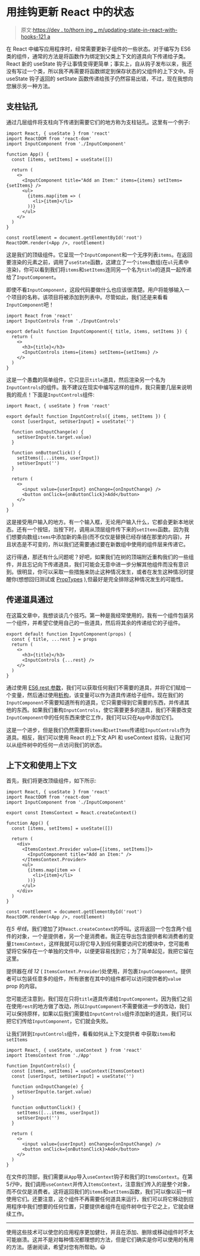 # 用挂钩更新 React 中的状态

> 原文:[https://dev . to/thorn ing _ m/updating-state-in-react-with-hooks-121 a](https://dev.to/thorning_m/updating-state-in-react-with-hooks-121a)

在 React 中编写应用程序时，经常需要更新子组件的一些状态。对于编写为 ES6 类的组件，通常的方法是将函数作为绑定到父类上下文的道具向下传递给子类。React 新的 useState 钩子让事情变得更简单；事实上，自从钩子发布以来，我还没有写过一个类，所以我不再需要将函数绑定到保存状态的父组件的上下文中。将 useState 钩子返回的 setState 函数传递给孩子仍然容易出错，不过，现在我想向您展示另一种方法。

## [](#prop-drilling)支柱钻孔

通过几层组件将支柱向下传递到需要它们的地方称为支柱钻孔。这里有一个例子:

```
import React, { useState } from 'react'
import ReactDOM from 'react-dom'
import InputComponent from './InputComponent'

function App() {
  const [items, setItems] = useState([])

  return (
    <>
      <InputComponent title="Add an Item:" items={items} setItems={setItems} />
      <ul>
        {items.map(item => (
          <li>{item}</li>
        ))}
      </ul>
    </>
  )
}

const rootElement = document.getElementById('root')
ReactDOM.render(<App />, rootElement) 
```

这是我们的顶级组件。它呈现一个`InputComponent`和一个无序列表`items`。在返回要渲染的元素之前，调用了`useState`函数，这建立了一个`items`数组(在`ul`元素中渲染)，你可以看到我们将`items`和`setItems`连同另一个名为`title`的道具一起传递给了`InputComponent`。

即使不看`InputComponent`，这段代码要做什么也应该很清楚。用户将能够输入一个项目的名称，该项目将被添加到列表中。尽管如此，我们还是来看看`InputComponent`吧！

```
import React from 'react'
import InputControls from './InputControls'

export default function InputComponent({ title, items, setItems }) {
  return (
    <>
      <h3>{title}</h3>
      <InputControls items={items} setItems={setItems} />
    </>
  )
} 
```

这是一个愚蠢的简单组件，它只显示`title`道具，然后渲染另一个名为`InputControls`的组件。我不建议在现实中编写这样的组件，我只需要几层来说明我的观点！下面是`InputControls`组件:

```
import React, { useState } from 'react'

export default function InputControls({ items, setItems }) {
  const [userInput, setUserInput] = useState('')

  function onInputChange(e) {
    setUserInput(e.target.value)
  }

  function onButtonClick() {
    setItems([...items, userInput])
    setUserInput('')
  }

  return (
    <>
      <input value={userInput} onChange={onInputChange} />
      <button onClick={onButtonClick}>Add</button>
    </>
  )
} 
```

这是接受用户输入的地方。有一个输入框，无论用户输入什么，它都会更新本地状态。还有一个按钮，当按下时，调用从顶层组件传下来的`setItems`函数。因为我们想要向数组`items`中添加新的条目(而不仅仅是替换已经存储在那里的内容)，并且状态是不可变的，所以我们还需要通过要在新数组中使用的组件层来传递它。

这行得通，那还有什么问题呢？好吧，如果我们在树的顶端附近重构我们的一些组件，并且忘记向下传递道具，我们可能会无意中进一步分解其他组件而没有意识到。很明显，你可以采取一些措施来防止这种情况发生，或者在发生这种情况时提醒你(想想回归测试或 [PropTypes](https://reactjs.org/docs/typechecking-with-proptypes.html) ),但最好是完全排除这种情况发生的可能性。

## [](#passing-props-through)传递道具通过

在这篇文章中，我想谈谈几个技巧。第一种是我经常使用的，我有一个组件包装另一个组件，并希望它使用自己的一些道具，然后将其余的传递给它的子组件。

```
export default function InputComponent(props) {
  const { title, ...rest } = props
  return (
    <>
      <h3>{title}</h3>
      <InputControls {...rest} />
    </>
  )
} 
```

通过使用 [ES6 rest 参数](https://developer.mozilla.org/en-US/docs/Web/JavaScript/Reference/Functions/rest_parameters)，我们可以获取任何我们不需要的道具，并将它们赋给一个变量，然后通过使用[析构](https://developer.mozilla.org/en-US/docs/Web/JavaScript/Reference/Operators/Destructuring_assignment)，该变量可以作为道具传递给子组件。现在我们的`InputComponent`不需要知道所有的道具，它只需要得到它需要的东西，并传递其他的东西。如果我们重构`InputControls`，使它需要更多的道具，我们不需要改变`InputComponent`中的任何东西来使它工作，我们可以只在`App`中添加它们。

这是一个进步，但是我们仍然需要将`items`和`setItems`传递给`InputControls`作为道具。相反，我们可以使用 React 的上下文 API 和 useContext 挂钩，让我们可以从组件树中的任何一点访问我们的状态。

## [](#context-and-usecontext)上下文和使用上下文

首先，我们将更改顶级组件，如下所示:

```
import React, { useState } from 'react'
import ReactDOM from 'react-dom'
import InputComponent from './InputComponent'

export const ItemsContext = React.createContext()

function App() {
  const [items, setItems] = useState([])

  return (
    <div>
      <ItemsContext.Provider value={[items, setItems]}>
        <InputComponent title="Add an Item:" />
      </ItemsContext.Provider>
      <ul>
        {items.map(item => (
          <li>{item}</li>
        ))}
      </ul>
    </div>
  )
}

const rootElement = document.getElementById('root')
ReactDOM.render(<App />, rootElement) 
```

在*5 号线*，我们增加了对`React.createContext`的呼叫。这将返回一个包含两个组件的对象，一个是提供者，另一个是消费者。我正在导出包含提供者和消费者的变量`ItemsContext`，这样我就可以将它导入到任何需要访问它的模块中，您可能希望将它保存在一个单独的文件中，以便更容易找到它；为了简单起见，我把它留在这里。

提供器在*线 12* ( `ItemsContext.Provider`)处使用，并包裹`InputComponent`。提供者可以包装任意多的组件，所有嵌套在其中的组件都可以访问提供者的`value` prop 的内容。

您可能还注意到，我们现在只将`title`道具传递给`InputComponent`。因为我们之前在使用`rest`的地方做了改动，所以`InputComponent`不需要做进一步的改动，我们可以保持原样，如果以后我们需要给`InputControls`组件添加新的道具，我们可以把它们传给`InputComponent`，它们就会失败。

让我们转到`InputControls`组件，看看如何从上下文提供者
中获取`items`和`setItems`

```
import React, { useState, useContext } from 'react'
import ItemsContext from './App'

function InputControls() {
  const [items, setItems] = useContext(ItemsContext)
  const [userInput, setUserInput] = useState('')

  function onInputChange(e) {
    setUserInput(e.target.value)
  }

  function onButtonClick() {
    setItems([...items, userInput])
    setUserInput('')
  }

  return (
    <>
      <input value={userInput} onChange={onInputChange} />
      <button onClick={onButtonClick}>Add</button>
    </>
  )
} 
```

在文件的顶部，我们需要从`App`导入`useContext`钩子和我们的`ItemsContext`。在第 5*行*中，我们调用`useContext`并传入`ItemsContext`，注意我们传入的是整个对象，而不仅仅是消费者。这将返回我们的`items`和`setItems`函数，我们可以像以前一样使用它们。还要注意，这个组件不再需要任何道具来运行，我们可以将它移动到应用程序中我们想要的任何位置，只要提供者组件在组件树中位于它之上，它就会继续工作。

* * *

使用这些技术可以使您的应用程序更加健壮，并且在添加、删除或移动组件时不太可能崩溃。这并不是对每种情况都理想的方法，但是它们确实是你可以使用的有用的方法。感谢阅读，希望对您有所帮助。😃